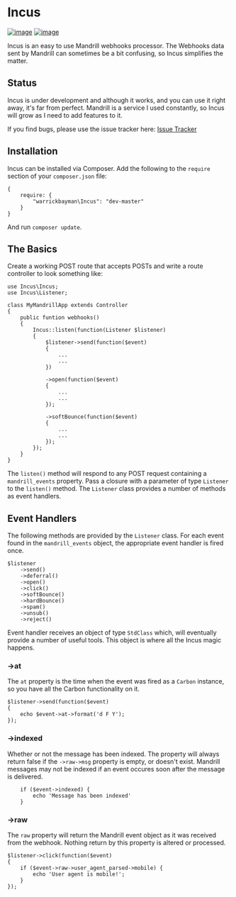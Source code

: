 # Incus

[![image](http://img.shields.io/travis/warrickbayman/Incus.svg?style=flat)](https://travis-ci.org/warrickbayman/Incus)
[![image](http://img.shields.io/badge/license-MIT-blue.svg?style=flat)](http://opensource.org/licenses/mit)


Incus is an easy to use Mandrill webhooks processor. The Webhooks data sent by Mandrill can sometimes be a bit confusing, so Incus simplifies the matter.

## Status
Incus is under development and although it works, and you can use it right away, it's far from perfect. Mandrill is a service I used constantly, so Incus will grow as I need to add features to it.

If you find bugs, please use the issue tracker here: [Issue Tracker](https://github.com/warrickbayman/incus/issues)


## Installation
Incus can be installed via Composer. Add the following to the `require` section of your `composer.json` file:

```
{
	require: {
		"warrickbayman\Incus": "dev-master"
	}
}

```

And run `composer update`.

## The Basics
Create a working POST route that accepts POSTs and write a route controller to look something like:

```
use Incus\Incus;
use Incus\Listener;

class MyMandrillApp extends Controller
{
	public funtion webhooks()
	{
		Incus::listen(function(Listener $listener)
		{			
			$listener->send(function($event)
			{
				...
				...
			})
			
			->open(function($event)
			{
				...
				...
			});
			
			->softBounce(function($event)
			{
				...
				...
			});
		});
	}
}
```

The `listen()` method will respond to any POST request containing a `mandrill_events` property. Pass a closure with a parameter of type `Listener` to the `listen()` method. The `Listener` class provides a number of methods as event handlers.

## Event Handlers
The following methods are provided by the `Listener` class. For each event found in the `mandrill_events` object, the appropriate event handler is fired once.

```
$listener
	->send()
	->deferral()
	->open()
	->click()
	->softBounce()
	->hardBounce()
	->spam()
	->unsub()
	->reject()
```

Event handler receives an object of type `StdClass` which, will eventually provide a number of useful tools. This object is where all the Incus magic happens.

### ->at
The `at` property is the time when the event was fired as a `Carbon` instance, so you have all the Carbon functionality on it.

```
$listener->send(function($event)
{
	echo $event->at->format('d F Y');
});
```

### ->indexed
Whether or not the message has been indexed. The property will always return false if the `->raw->msg` property is empty, or doesn't exist. Mandrill messages may not be indexed if an event occures soon after the message is delivered.

```
	if ($event->indexed) {
		echo 'Message has been indexed'
	}
```

### ->raw
The `raw` property will return the Mandrill event object as it was received from the webhook. Nothing return by this property is altered or processed.

```
$listener->click(function($event)
{
	if ($event->raw->user_agent_parsed->mobile) {
		echo 'User agent is mobile!';
	}
});
```